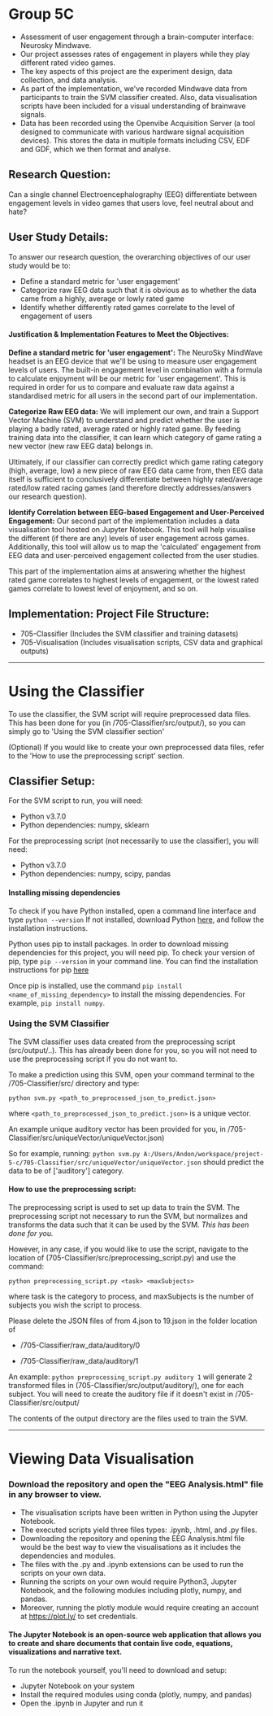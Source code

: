 # Group 5C
- Assessment of user engagement through a brain-computer interface: Neurosky Mindwave.
- Our project assesses rates of engagement in players while they play different rated video games.
- The key aspects of this project are the experiment design, data collection, and data analysis.
- As part of the implementation, we've recorded Mindwave data from participants to train the SVM classifier created. Also, data visualisation scripts have been included for a visual understanding of brainwave signals.
- Data has been recorded using the Openvibe Acquisition Server (a tool designed to communicate with various hardware signal acquisition devices). This stores the data in multiple formats including CSV, EDF and GDF, which we then format and analyse.

## Research Question:
Can a single channel Electroencephalography (EEG) differentiate between engagement levels in video games that users love, feel neutral about and hate?

## User Study Details:
To answer our research question, the overarching objectives of our user study would be to: 
- Define a standard metric for 'user engagement' 
- Categorize raw EEG data such that it is obvious as to whether the data came from a highly, average or lowly rated game
- Identify whether differently rated games correlate to the level of engagement of users

#### Justification & Implementation Features to Meet the Objectives:
**Define a standard metric for 'user engagement':**
The NeuroSky MindWave headset is an EEG device that we'll be using to measure user engagement levels of users. The built-in engagement level in combination with a formula to calculate enjoyment will be our metric for 'user engagement'. This is required in order for us to compare and evaluate raw data against a standardised metric for all users in the second part of our implementation.

**Categorize Raw EEG data:**
We will implement our own, and train a Support Vector Machine (SVM) to understand and predict whether the user is playing a badly rated, average rated or highly rated game. By feeding training data into the classifier, it can learn which category of game rating a new vector (new raw EEG data) belongs in. 

Ultimately, if our classifier can correctly predict which game rating category (high, average, low) a new piece of raw EEG data came from, then EEG data itself is sufficient to conclusively differentiate between highly rated/average rated/low rated racing games (and therefore directly addresses/answers our research question).

**Identify Correlation between EEG-based Engagement and User-Perceived Engagement:**
Our second part of the implementation includes a data visualisation tool hosted on Jupyter Notebook. This tool will help visualise the different (if there are any) levels of user engagement across games. Additionally, this tool will allow us to map the 'calculated' engagement from EEG data and user-perceived engagement collected from the user studies.

This part of the implementation aims at answering whether the highest rated game correlates to highest levels of engagement, or the lowest rated games correlate to lowest level of enjoyment, and so on. 

## Implementation: Project File Structure:
- 705-Classifier (Includes the SVM classifier and training datasets)
- 705-Visualisation (Includes visualisation scripts, CSV data and graphical outputs)

- - - -

# Using the Classifier
To use the classifier, the SVM script will require preprocessed data files.
This has been done for you (in /705-Classifier/src/output/), so you can simply go to 'Using the SVM classifier section'

(Optional) If you would like to create your own preprocessed data files, refer to the 'How to use the preprocessing script' section.

## Classifier Setup:

For the SVM script to run, you will need:
- Python v3.7.0
- Python dependencies: numpy, sklearn

For the preprocessing script (not necessarily to use the classifier), you will need:
- Python v3.7.0
- Python dependencies: numpy, scipy, pandas


#### Installing missing dependencies
To check if you have Python installed, open a command line interface and type `python --version`
If not installed, download Python [here](https://www.python.org/downloads/), and follow the installation instructions.

Python uses pip to install packages. In order to download missing dependencies for this project, you will need pip. To check your version of pip, type `pip --version` in your command line.
You can find the installation instructions for pip [here](https://packaging.python.org/tutorials/installing-packages/)

Once pip is installed, use the command `pip install <name_of_missing_dependency>` to install the missing dependencies.
For example, `pip install numpy`.

### Using the SVM Classifier

The SVM classifier uses data created from the preprocessing script (src/output/..). This has already been done for you, so you
will not need to use the preprocessing script if you do not want to.

To make a prediction using this SVM, open your command terminal to the /705-Classifier/src/ directory and type:

`python svm.py <path_to_preprocessed_json_to_predict.json>`

where `<path_to_preprocessed_json_to_predict.json>` is a unique vector. 

An example unique auditory vector has been provided for you, in /705-Classifier/src/uniqueVector/uniqueVector.json)

So for example, running:
`python svm.py A:/Users/Andon/workspace/project-5-c/705-Classifier/src/uniqueVector/uniqueVector.json` should predict the data to be of ['auditory'] category.

#### How to use the preprocessing script:

The preprocessing script is used to set up data to train the SVM. The preprocessing script not necessary to run the SVM,
but normalizes and transforms the data such that it can be used by the SVM. *This has been done for you.*

However, in any case, if you would like to use the script, navigate to the location of (705-Classifier/src/preprocessing_script.py) and use the command:

`python preprocessing_script.py <task> <maxSubjects>`

where task is the category to process, and maxSubjects is the number of subjects you wish the script to process.

Please delete the JSON files of from 4.json to 19.json in the folder location of
* /705-Classifier/raw_data/auditory/0

* /705-Classifier/raw_data/auditory/1


An example: `python preprocessing_script.py auditory 1` will generate 2 transformed files in (705-Classifier/src/output/auditory/), one for each subject. You will need to create the auditory file if it doesn't exist in /705-Classifier/src/output/

The contents of the output directory are the files used to train the SVM.


- - - -

# Viewing Data Visualisation
### Download the repository and open the "EEG Analysis.html" file in any browser to view.

- The visualisation scripts have been written in Python using the Jupyter Notebook.
- The executed scripts yield three files types: .ipynb, .html, and .py files.
- Downloading the repository and opening the EEG Analysis.html file would be the best way to view the visualisations as it includes the dependencies and modules.
- The files with the .py and .ipynb extensions can be used to run the scripts on your own data.
- Running the scripts on your own would require Python3, Jupyter Notebook, and the following modules including plotly, numpy, and pandas. 
- Moreover, running the plotly module would require creating an account at https://plot.ly/ to set credentials.


#### The Jupyter Notebook is an open-source web application that allows you to create and share documents that contain live code, equations, visualizations and narrative text.
To run the notebook yourself, you'll need to download and setup:
- Jupyter Notebook on your system
- Install the required modules using conda (plotly, numpy, and pandas)
- Open the .ipynb in Jupyter and run it


